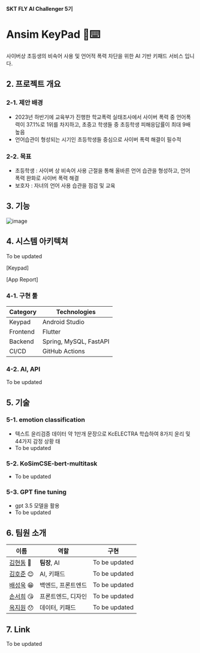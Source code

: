 **SKT FLY AI Challenger 5기**

# Ansim KeyPad 👋⌨️
사이버상 초등생의 비속어 사용 및 언어적 폭력 차단을 위한 AI 기반 키패드 서비스 입니다.

## 2. 프로젝트 개요
### 2-1. 제안 배경
- 2023년 하반기에 교육부가 진행한 학교폭력 실태조사에서 사이버 폭력 중 언어폭력이 37.1%로 1위를 차지하고, 초중고 학생들 중 초등학생 피해응답률이 최대 9배 높음 
- 언어습관이 형성되는 시기인 초등학생들 중심으로 사이버 폭력 해결이 필수적

### 2-2. 목표
- 초등학생 : 사이버 상 비속어 사용 근절을 통해 올바른 언어 습관을 형성하고, 언어 폭력 완화로 사이버 폭력 해결
- 보호자 : 자녀의 언어 사용 습관을 점검 및 교육

## 3. 기능
![image](https://github.com/user-attachments/assets/289e46d5-7fd1-466a-8951-d443ec2282a7)

## 4. 시스템 아키텍쳐

To be updated

[Keypad]

[App Report]

### 4-1. 구현 툴

| Category  | Technologies                                        |
|-----------|-----------------------------------------------------|
| Keypad    | Android Studio                                      |
| Frontend  | Flutter                                             |
| Backend   | Spring, MySQL, FastAPI                              |
| CI/CD     | GitHub Actions                                      |


### 4-2. AI, API

To be updated

<!--
| Category                 | Technologies/Services                              |
|--------------------------|----------------------------------------------------|
| Emotion AI               | KoBert emotion predict                             |
| Vision AI & Rendering    | Animated drawings                                  |
| Chat AI                  | GPT 3.5-turbo + finetuning                         |
| APIs                     | NAVER CLOVA voice, NAVER speech, Midjourney API    |
-->

## 5. 기술
### 5-1. emotion classification
- 텍스트 윤리검증 데이터 약 1만개 문장으로 KcELECTRA 학습하여 8가지 윤리 및 44가지 감정 상황 태
- To be updated

### 5-2. KoSimCSE-bert-multitask 
- To be updated

### 5-3. GPT fine tuning
- gpt 3.5 모델을 활용
- To be updated
  

## 6. 팀원 소개

| 이름   | 역할                                       | 구현                                       |
| ------ | ------------------------------------------ | ------------------------------------------ |
| [김현동](https://github.com/miffDONG) 🤨 | **팀장**, AI    | To be updated |
| [김호준](https://github.com/Hxjxxn95) 😊 | AI, 키패드 | To be updated |
| [배성욱](https://github.com/uksungbae) 😁 | 백엔드, 프론트엔드                     | To be updated |
| [손서희](https://github.com/sh1257) 😘 | 프론트엔드, 디자인               | To be updated |
| [옥지원](https://github.com/JiWonOck) 😯 | 데이터, 키패드             | To be updated |


## 7. Link
To be updated
